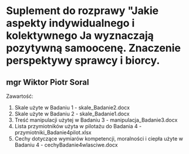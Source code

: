 # Suplement do rozprawy "Jakie aspekty indywidualnego i kolektywnego Ja wyznaczają pozytywną samoocenę. Znaczenie perspektywy sprawcy i biorcy.
## mgr Wiktor Piotr Soral

Zawartość:
1. Skale użyte w Badaniu 1 - skale_Badanie2.docx
2. Skale użyte w Badaniu 2 - skale_Badanie1.docx
3. Treść manipulacji użytej w Badaniu 3 - manipulacja_Badanie3.docx
4. Lista przymiotników użyta w pilotażu do Badania 4 - przymiotniki_Badanie4pilot.xlsx
5. Cechy dotyczące wymiarów kompetencji, moralności i ciepła użyte w Badaniu 4 - cechyBadanie4wlasciwe.docx
